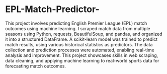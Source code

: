 # EPL-Match-Predictor-
This project involves predicting English Premier League (EPL) match outcomes using machine learning. I scraped match data from multiple seasons using Python, requests, BeautifulSoup, and pandas, and organized it into a structured DataFrame. A scikit-learn model was trained to predict match results, using various historical statistics as predictors. The data collection and prediction processes were automated, enabling real-time analysis and improvement. This project showcases skills in web scraping, data cleaning, and applying machine learning to real-world sports data for forecasting match outcomes.
